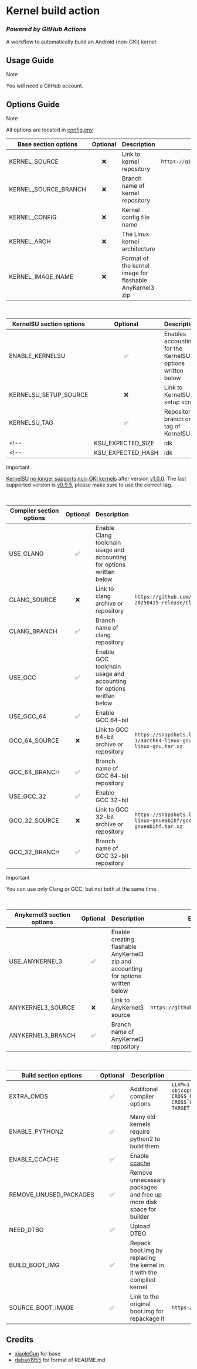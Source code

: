 <div align="start">
  <h1>Kernel build action</h1>
  <h3><i>Powered by GitHub Actions</i></h3>
</div>

A workflow to automatically build an Android (non-GKI) kernel

## Usage Guide

> [!NOTE]
> You will need a GitHub account.

## Options Guide

> [!NOTE]
> All options are located in [config.env](config.env)

| Base section options | Optional | Description | Example value |
|---------------------|----------|-------------|----------------|
| KERNEL_SOURCE | <div align="center">❌</div> | Link to kernel repository | `https://github.com/Jbub5/android_kernel_xiaomi_mt6768` |
| KERNEL_SOURCE_BRANCH | <div align="center">❌</div> | Branch name of kernel repository | <div align="center">`kernel-tree`</div> |
| KERNEL_CONFIG | <div align="center">❌</div> | Kernel config file name | <div align="center">`lancelot_defconfig`</div> |
| KERNEL_ARCH | <div align="center">❌</div> | The Linux kernel architecture | <div align="center">`arm64`</div> |
| KERNEL_IMAGE_NAME | <div align="center">❌</div> | Format of the kernel image for flashable AnyKernel3 zip | <div align="center">`Image.gz-dtb`</div> |

<br>

| KernelSU section options | Optional | Description | Example value |
|--------------------------|----------|-------------|---------------|
| ENABLE_KERNELSU | <div align="center">✅</div> | Enables accounting for the KernelSU options written below | <div align="center">`true`</div> |
| KERNELSU_SETUP_SOURCE | <div align="center">❌</div> | Link to KernelSU setup script | `https://raw.githubusercontent.com/tiann/KernelSU/main/kernel/setup.sh` |
| KERNELSU_TAG | <div align="center">✅</div> | Repository branch or tag of KernelSU | <div align="center">`v1.0.1`</div> |
<!-- | KSU_EXPECTED_SIZE | idk | idk | idk | -->
<!-- | KSU_EXPECTED_HASH | idk | idk | idk | -->
> [!IMPORTANT]
> [KernelSU](https://kernelsu.org/guide/what-is-kernelsu.html) [no longer supports non-GKI kernels](https://github.com/tiann/KernelSU/issues/1705) after version [v1.0.0](https://github.com/tiann/KernelSU/releases/tag/v1.0.0). The last supported version is [v0.9.5](https://github.com/tiann/KernelSU/releases/tag/v0.9.5), please make sure to use the correct tag.

<br>

| Compiler section options | Optional | Description | Example value |
|--------------------------|----------|-------------|---------------|
| USE_CLANG | <div align="center">✅</div> | Enable Clang toolchain usage and accounting for options written below | <div align="center">`true`</div> |
| CLANG_SOURCE | <div align="center">❌</div> | Link to clang archive or repository | `https://github.com/ZyCromerZ/Clang/releases/download/21.0.0git-20250415-release/Clang-21.0.0git-20250415.tar.gz` |
| CLANG_BRANCH | <div align="center">✅</div> | Branch name of clang repository | <div align="center">`main`</div> |
| USE_GCC | <div align="center">✅</div> | Enable GCC toolchain usage and accounting for options written below | <div align="center">`false`</div> |
| USE_GCC_64 | <div align="center">✅</div> | Enable GCC 64-bit | <div align="center">`true`</div> |
| GCC_64_SOURCE | <div align="center">❌</div> | Link to GCC 64-bit archive or repository | `https://snapshots.linaro.org/gnu-toolchain/14.0-2023.06-1/aarch64-linux-gnu/gcc-linaro-14.0.0-2023.06-x86_64_aarch64-linux-gnu.tar.xz` |
| GCC_64_BRANCH | <div align="center">✅</div> | Branch name of GCC 64-bit repository | <div align="center">`main`</div> |
| USE_GCC_32 | <div align="center">✅</div> | Enable GCC 32-bit | <div align="center">`true`</div> |
| GCC_32_SOURCE | <div align="center">❌</div> | Link to GCC 32-bit archive or repository | `https://snapshots.linaro.org/gnu-toolchain/14.0-2023.06-1/arm-linux-gnueabihf/gcc-linaro-14.0.0-2023.06-x86_64_arm-linux-gnueabihf.tar.xz` |
| GCC_32_BRANCH | <div align="center">✅</div> | Branch name of GCC 32-bit repository | <div align="center">`main`</div> |
> [!IMPORTANT]
> You can use only Clang or GCC, but not both at the same time.

<br>

| Anykernel3 section options | Optional | Description | Example value |
|----------------------------|----------|-------------|---------------|
| USE_ANYKERNEL3 | <div align="center">✅</div> | Enable creating flashable AnyKernel3 zip and accounting for options written below | <div align="center">`true`</div> |
| ANYKERNEL3_SOURCE | <div align="center">❌</div> | Link to AnyKernel3 source | `https://github.com/Jbub5/AnyKernel3.git` |
| ANYKERNEL3_BRANCH | <div align="center">✅</div> | Branch name of AnyKernel3 repository | <div align="center">`proton`</div> |

<br>

| Build section options | Optional | Description | Example value |
|-----------------------|----------|-------------|---------------|
| EXTRA_CMDS | <div align="center">✅</div> | Additional compiler options | `LLVM=1 LLVM_IAS=1 LD=ld.lld AS=llvm-as AR=llvm-ar NM=llvm-nm OBJCOPY=llvm-objcopy OBJDUMP=llvm-objdump READELF=llvm-readelf STRIP=llvm-strip CROSS_COMPILE=aarch64-linux-gnu- CROSS_COMPILE_ARM32=arm-linux-gnueabi- CROSS_COMPILE_COMPAT=arm-linux-gnueabi- CONFIG_NO_ERROR_ON_MISMATCH=y TARGET_BUILD_VARIANT=user` |
| ENABLE_PYTHON2 | <div align="center">✅</div> | Many old kernels require python2 to build them | <div align="center">`false`</div> |
| ENABLE_CCACHE | <div align="center">✅</div> | Enable [ccache](https://ccache.dev) | <div align="center">`false`</div> |
| REMOVE_UNUSED_PACKAGES| <div align="center">✅</div> | Remove unnecessary packages and free up more disk space for builder | <div align="center">`false`</div> |
| NEED_DTBO | <div align="center">✅</div> | Upload DTBO | <div align="center">`false`</div> |
| BUILD_BOOT_IMG | <div align="center">✅</div> | Repack boot.img by replacing the kernel in it with the compiled kernel | <div align="center">`false`</div> |
| SOURCE_BOOT_IMAGE | <div align="center">✅</div> | Link to the original boot.img for repackage it | `https://raw.githubusercontent.com/xiaoleGun/KernelSU_action/main/boot/boot.img` |

## Credits

- [xiaoleGun](https://github.com/xiaoleGun) for base
- [dabao1955](https://github.com/dabao1955) for format of README.md
